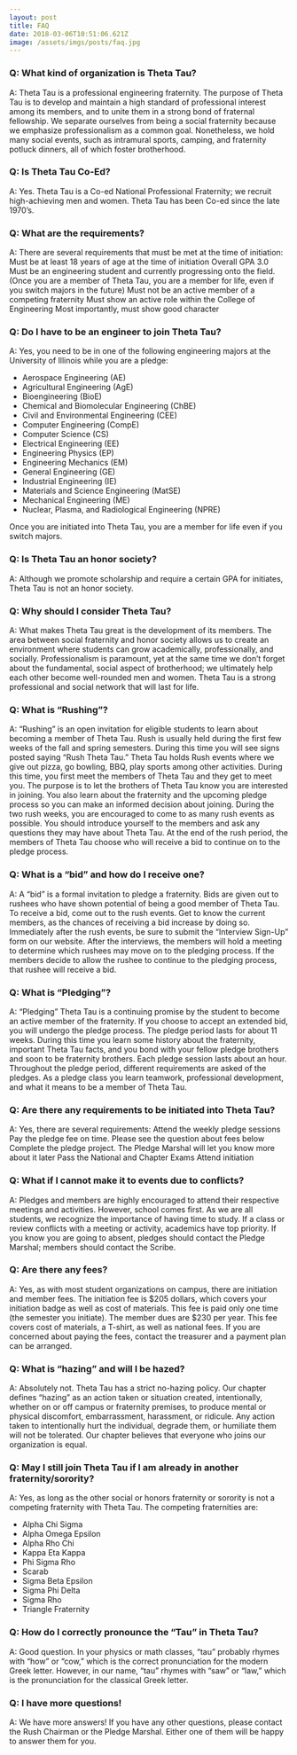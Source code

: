 ```yaml
---
layout: post
title: FAQ
date: 2018-03-06T10:51:06.621Z
image: /assets/imgs/posts/faq.jpg
---
```


### Q: What kind of organization is Theta Tau?

A: Theta Tau is a professional engineering fraternity. The purpose of Theta Tau
is to develop and maintain a high standard of professional interest among its
members, and to unite them in a strong bond of fraternal fellowship. We separate
ourselves from being a social fraternity because we emphasize professionalism as
a common goal. Nonetheless, we hold many social events, such as intramural
sports, camping, and fraternity potluck dinners, all of which foster
brotherhood.

### Q: Is Theta Tau Co-Ed?

A: Yes. Theta Tau is a Co-ed National Professional Fraternity; we recruit
high-achieving men and women. Theta Tau has been Co-ed since the late 1970’s.

### Q: What are the requirements?

A: There are several requirements that must be met at the time of initiation:
Must be at least 18 years of age at the time of initiation Overall GPA 3.0 Must
be an engineering student and currently progressing onto the field.(Once you are
a member of Theta Tau, you are a member for life, even if you switch majors in
the future) Must not be an active member of a competing fraternity Must show an
active role within the College of Engineering Most importantly, must show good
character

### Q: Do I have to be an engineer to join Theta Tau?

A: Yes, you need to be in one of the following engineering majors at the
University of Illinois while you are a pledge:

- Aerospace Engineering (AE)
- Agricultural Engineering (AgE)
- Bioengineering (BioE)
- Chemical and Biomolecular Engineering (ChBE)
- Civil and Environmental Engineering (CEE)
- Computer Engineering (CompE)
- Computer Science (CS)
- Electrical Engineering (EE)
- Engineering Physics (EP)
- Engineering Mechanics (EM)
- General Engineering (GE)
- Industrial Engineering (IE)
- Materials and Science Engineering (MatSE)
- Mechanical Engineering (ME)
- Nuclear, Plasma, and Radiological Engineering (NPRE)

Once you are initiated into Theta Tau, you are a member for life even if you
switch majors.

### Q: Is Theta Tau an honor society?

A: Although we promote scholarship and require a certain GPA for initiates,
Theta Tau is not an honor society.

### Q: Why should I consider Theta Tau?

A: What makes Theta Tau great is the development of its members. The area
between social fraternity and honor society allows us to create an environment
where students can grow academically, professionally, and socially.
Professionalism is paramount, yet at the same time we don’t forget about the
fundamental, social aspect of brotherhood; we ultimately help each other become
well-rounded men and women. Theta Tau is a strong professional and social
network that will last for life.

### Q: What is “Rushing”?

A: “Rushing” is an open invitation for eligible students to learn about becoming
a member of Theta Tau. Rush is usually held during the first few weeks of the
fall and spring semesters. During this time you will see signs posted saying
“Rush Theta Tau.” Theta Tau holds Rush events where we give out pizza, go
bowling, BBQ, play sports among other activities. During this time, you first
meet the members of Theta Tau and they get to meet you. The purpose is to let
the brothers of Theta Tau know you are interested in joining. You also learn
about the fraternity and the upcoming pledge process so you can make an informed
decision about joining. During the two rush weeks, you are encouraged to come to
as many rush events as possible. You should introduce yourself to the members
and ask any questions they may have about Theta Tau. At the end of the rush
period, the members of Theta Tau choose who will receive a bid to continue on to
the pledge process.

### Q: What is a “bid” and how do I receive one?

A: A “bid” is a formal invitation to pledge a fraternity. Bids are given out to
rushees who have shown potential of being a good member of Theta Tau. To receive
a bid, come out to the rush events. Get to know the current members, as the
chances of receiving a bid increase by doing so. Immediately after the rush
events, be sure to submit the “Interview Sign-Up” form on our website. After the
interviews, the members will hold a meeting to determine which rushees may move
on to the pledging process. If the members decide to allow the rushee to
continue to the pledging process, that rushee will receive a bid.

### Q: What is “Pledging”?

A: “Pledging” Theta Tau is a continuing promise by the student to become an
active member of the fraternity. If you choose to accept an extended bid, you
will undergo the pledge process. The pledge period lasts for about 11 weeks.
During this time you learn some history about the fraternity, important Theta
Tau facts, and you bond with your fellow pledge brothers and soon to be
fraternity brothers. Each pledge session lasts about an hour. Throughout the
pledge period, different requirements are asked of the pledges. As a pledge
class you learn teamwork, professional development, and what it means to be a
member of Theta Tau.

### Q: Are there any requirements to be initiated into Theta Tau?

A: Yes, there are several requirements: Attend the weekly pledge sessions Pay
the pledge fee on time. Please see the question about fees below Complete the
pledge project. The Pledge Marshal will let you know more about it later Pass
the National and Chapter Exams Attend initiation

### Q: What if I cannot make it to events due to conflicts?

A: Pledges and members are highly encouraged to attend their respective meetings
and activities. However, school comes first. As we are all students, we
recognize the importance of having time to study. If a class or review conflicts
with a meeting or activity, academics have top priority. If you know you are
going to absent, pledges should contact the Pledge Marshal; members should
contact the Scribe.

### Q: Are there any fees?

A: Yes, as with most student organizations on campus, there are initiation and
member fees. The initiation fee is $205 dollars, which covers your initiation
badge as well as cost of materials. This fee is paid only one time (the semester
you initiate).  The member dues are $230 per year. This fee covers cost of
materials, a T-shirt, as well as national fees. If you are concerned about
paying the fees, contact the treasurer and a payment plan can be arranged.

### Q: What is “hazing” and will I be hazed?

A: Absolutely not. Theta Tau has a strict no-hazing policy. Our chapter defines
“hazing” as an action taken or situation created, intentionally, whether on or
off campus or fraternity premises, to produce mental or physical discomfort,
embarrassment, harassment, or ridicule. Any action taken to intentionally hurt
the individual, degrade them, or humiliate them will not be tolerated. Our
chapter believes that everyone who joins our organization is equal.

### Q: May I still join Theta Tau if I am already in another fraternity/sorority?

A: Yes, as long as the other social or honors fraternity or sorority is not a
competing fraternity with Theta Tau. The competing fraternities are:

- Alpha Chi Sigma
- Alpha Omega Epsilon
- Alpha Rho Chi
- Kappa Eta Kappa
- Phi Sigma Rho
- Scarab
- Sigma Beta Epsilon
- Sigma Phi Delta
- Sigma Rho
- Triangle Fraternity

### Q: How do I correctly pronounce the “Tau” in Theta Tau?

A: Good question. In your physics or math classes, “tau” probably rhymes with
“how” or “cow,” which is the correct pronunciation for the modern Greek letter.
However, in our name, “tau” rhymes with “saw” or “law,” which is the
pronunciation for the classical Greek letter.

### Q: I have more questions!

A: We have more answers! If you have any other questions, please contact the
Rush Chairman or the Pledge Marshal. Either one of them will be happy to answer
them for you.

